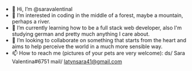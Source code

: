 - 👋 Hi, I’m @saravalentinal
- 👀 I’m interested in coding in the middle of a forest, maybe a mountain, perhaps a river.
- 🌱 I’m currently learning how to be a full stack web developer, also I'm studying german and pretty much anything I care about.
- 💞️ I’m looking to collaborate on something that starts from the heart and aims to help perceive the world in a much more sensible way.
- 📫 How to reach me (pictures of your pets are very welcome): ds/ Sara Valentina#6751 mail/ latynsara41@gmail.com

<!---
saravalentinal/saravalentinal is a ✨ special ✨ repository because its `README.md` (this file) appears on your GitHub profile.
You can click the Preview link to take a look at your changes.
--->
